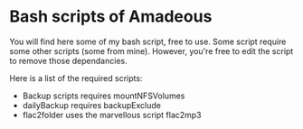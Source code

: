 # Bash scripts of Amadeous

You will find here some of my bash script, free to use.
Some script require some other scripts (some from mine). However, you're free to
edit the script to remove those dependancies.

Here is a list of the required scripts:
- Backup scripts requires mountNFSVolumes
- dailyBackup requires backupExclude
- flac2folder uses the marvellous script flac2mp3

